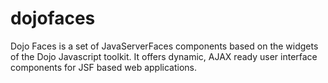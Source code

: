 dojofaces
=========

Dojo Faces is a set of JavaServerFaces components based on the widgets of the Dojo Javascript toolkit. It offers dynamic, AJAX ready user interface components for JSF based web applications.
